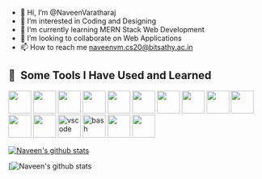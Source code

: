 - 👋 Hi, I’m @NaveenVaratharaj
- 👀 I’m interested in Coding and Designing
- 🌱 I’m currently learning MERN Stack Web Development
- 💞️ I’m looking to collaborate on Web Applications
- 📫 How to reach me naveenvm.cs20@bitsathy.ac.in


<h2> 🚀 &nbsp;Some Tools I Have Used and Learned</h2>
<p align="left">

<img src="https://cdn.jsdelivr.net/gh/devicons/devicon/icons/c/c-original.svg" width="45" height="45" /> <img src="https://cdn.jsdelivr.net/gh/devicons/devicon/icons/cplusplus/cplusplus-original.svg" width="45" height="45" />
<img src="https://cdn.jsdelivr.net/gh/devicons/devicon/icons/html5/html5-original.svg" width="45" height="45" />
<img src="https://cdn.jsdelivr.net/gh/devicons/devicon/icons/css3/css3-original.svg" width="45" height="45" />
<img src="https://cdn.jsdelivr.net/gh/devicons/devicon/icons/javascript/javascript-original.svg" width="45" height="45" />
<img src="https://cdn.jsdelivr.net/gh/devicons/devicon/icons/bootstrap/bootstrap-original.svg" width="45" height="45" />
<img src="https://cdn.jsdelivr.net/gh/devicons/devicon/icons/nodejs/nodejs-original.svg" width="45" height="45" />
<img src="https://cdn.jsdelivr.net/gh/devicons/devicon/icons/express/express-original.svg" width="45" height="45" />
<img src="https://cdn.jsdelivr.net/gh/devicons/devicon/icons/mongodb/mongodb-original.svg" width="45" height="45" />
<img src="https://cdn.jsdelivr.net/gh/devicons/devicon/icons/mysql/mysql-original.svg" width="45" height="45" /><img src="https://cdn.jsdelivr.net/gh/devicons/devicon/icons/figma/figma-original.svg" width="45" height="45" />
<img src="https://cdn.jsdelivr.net/gh/devicons/devicon/icons/canva/canva-original.svg" width="45" height="45" />
<img src="https://cdn.jsdelivr.net/gh/devicons/devicon/icons/vscode/vscode-original.svg" alt="vscode" width="45" height="45"/>
<img src="https://cdn.jsdelivr.net/gh/devicons/devicon/icons/bash/bash-original.svg" alt="bash" width="45" height="45"/>
<img src="https://cdn.jsdelivr.net/gh/devicons/devicon/icons/git/git-original.svg" width="45" height="45"/>
<img src="https://cdn.jsdelivr.net/gh/devicons/devicon/icons/github/github-original.svg" width="45" height="45"/>
          
          
          
</p>


[![Naveen's github stats](https://github-readme-stats.vercel.app/api?username=NaveenVaratharaj&count_private=true&show_icons=true&theme=radical&hide_rank=false)](https://github.com/anuraghazra/github-readme-stats)

[![Naveen's github stats](https://leetcard.jacoblin.cool/naveen_vm)

<!---
NaveenVaratharaj/NaveenVaratharaj is a ✨ special ✨ repository because its `README.md` (this file) appears on your GitHub profile.
You can click the Preview link to take a look at your changes.
--->
